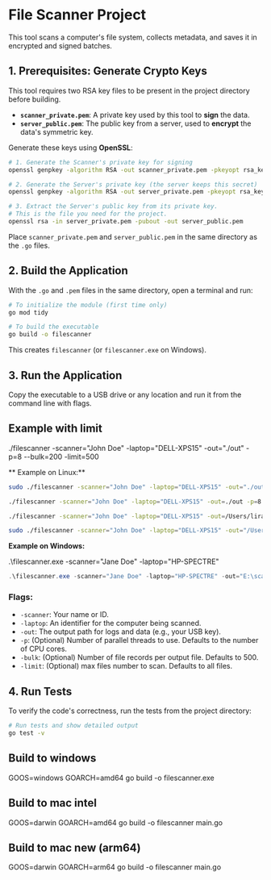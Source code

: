 # File Scanner Project

This tool scans a computer's file system, collects metadata, and saves it in encrypted and signed batches.

## 1. Prerequisites: Generate Crypto Keys

This tool requires two RSA key files to be present in the project directory before building.

- **`scanner_private.pem`**: A private key used by this tool to **sign** the data.
- **`server_public.pem`**: The public key from a server, used to **encrypt** the data's symmetric key.

Generate these keys using **OpenSSL**:

```bash
# 1. Generate the Scanner's private key for signing
openssl genpkey -algorithm RSA -out scanner_private.pem -pkeyopt rsa_keygen_bits:2048

# 2. Generate the Server's private key (the server keeps this secret)
openssl genpkey -algorithm RSA -out server_private.pem -pkeyopt rsa_keygen_bits:2048

# 3. Extract the Server's public key from its private key.
# This is the file you need for the project.
openssl rsa -in server_private.pem -pubout -out server_public.pem
```

Place `scanner_private.pem` and `server_public.pem` in the same directory as the `.go` files.

## 2. Build the Application

With the `.go` and `.pem` files in the same directory, open a terminal and run:

```bash
# To initialize the module (first time only)
go mod tidy

# To build the executable
go build -o filescanner
```
This creates `filescanner` (or `filescanner.exe` on Windows).

## 3. Run the Application

Copy the executable to a USB drive or any location and run it from the command line with flags.


## Example with limit
./filescanner -scanner="John Doe" -laptop="DELL-XPS15" -out="./out" -p=8 --bulk=200 -limit=500



** Example on Linux:**
```bash
sudo ./filescanner -scanner="John Doe" -laptop="DELL-XPS15" -out="./out" -p=8 -limit=10

./filescanner -scanner="John Doe" -laptop="DELL-XPS15" -out=./out -p=8 --bulk=5000 -limit=3

./filescanner -scanner="John Doe" -laptop="DELL-XPS15" -out=/Users/liran/Documents/dev/go/poc/amir/usb -p=8 --bulk=5000 -limit=3

sudo ./filescanner -scanner="John Doe" -laptop="DELL-XPS15" -out="/Users/liran/Documents/dev/go/poc_amir/2/out" -p=8 -limit=3
```

**Example on Windows:**

.\filescanner.exe -scanner="Jane Doe" -laptop="HP-SPECTRE"

```powershell
.\filescanner.exe -scanner="Jane Doe" -laptop="HP-SPECTRE" -out="E:\scan_results" -p=4 -bulk=1000
```

### Flags:
- `-scanner`: Your name or ID.
- `-laptop`: An identifier for the computer being scanned.
- `-out`: The output path for logs and data (e.g., your USB key).
- `-p`: (Optional) Number of parallel threads to use. Defaults to the number of CPU cores.
- `-bulk`: (Optional) Number of file records per output file. Defaults to 500.
- `-limit`: (Optional) max files number to scan. Defaults to all files.

## 4. Run Tests

To verify the code's correctness, run the tests from the project directory:

```bash
# Run tests and show detailed output
go test -v
```

## Build to windows
GOOS=windows GOARCH=amd64 go build -o filescanner.exe

## Build to mac intel
GOOS=darwin GOARCH=amd64 go build -o filescanner main.go

## Build to mac new (arm64)
GOOS=darwin GOARCH=arm64 go build -o filescanner main.go
